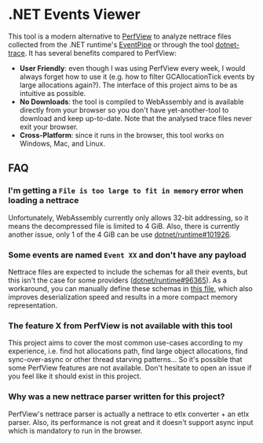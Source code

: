 # .NET Events Viewer

This tool is a modern alternative to [PerfView](https://github.com/microsoft/perfview) to analyze nettrace files collected
from the .NET runtime's [EventPipe](https://learn.microsoft.com/en-us/dotnet/core/diagnostics/eventpipe) or through the tool
[dotnet-trace](https://learn.microsoft.com/en-us/dotnet/core/diagnostics/dotnet-trace). It has several benefits compared
to PerfView:
- **User Friendly**: even though I was using PerfView every week, I would always forget how to use it (e.g. how to filter
  GCAllocationTick events by large allocations again?). The interface of this project aims to be as intuitive as possible.
- **No Downloads**: the tool is compiled to WebAssembly and is available directly from your browser so you don't have
  yet-another-tool to download and keep up-to-date. Note that the analysed trace files never exit your browser.
- **Cross-Platform**: since it runs in the browser, this tool works on Windows, Mac, and Linux.

## FAQ

### I'm getting a `File is too large to fit in memory` error when loading a nettrace

Unfortunately, WebAssembly currently only allows 32-bit addressing, so it means the decompressed file is limited to
4 GiB. Also, there is currently another issue, only 1 of the 4 GiB can be use [dotnet/runtime#101926](https://github.com/dotnet/runtime/issues/101926).

### Some events are named `Event XX` and don't have any payload

Nettrace files are expected to include the schemas for all their events, but this isn't the case for some providers
([dotnet/runtime#96365](https://github.com/dotnet/runtime/issues/96365)). As a workaround, you can manually define
these schemas in [this file](https://github.com/verdie-g/dotnet-events-viewer/blob/b4744a2f3a3edcacac89f149e746c9523c9447b0/EventPipe/KnownEvent.cs),
which also improves deserialization speed and results in a more compact memory representation.

### The feature X from PerfView is not available with this tool

This project aims to cover the most common use-cases according to my experience, i.e. find hot allocations path, find
large object allocations, find sync-over-async or other thread starving patterns... So it's possible that some PerfView
features are not available. Don't hesitate to open an issue if you feel like it should exist in this project.

### Why was a new nettrace parser written for this project?

PerfView's nettrace parser is actually a nettrace to etlx converter + an etlx parser. Also, its performance is not great
and it doesn't support async input which is mandatory to run in the browser.
